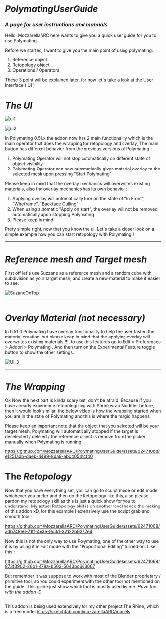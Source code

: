 # ***PolymatingUserGuide***
### _A page for user instructions and manuals_

Hello, MozzarellaARC here wants to give you a quick user guide for you to use Polymating.

Before we started, I want to give you the main point of using polymating:
1. Reference object
2. Retopology object
3. Operations / Operators

These 3 point will be explained later, for now let's take a look at the User Interface ( UI )

# _The UI_

![ui1](https://github.com/MozzarellaARC/PolymatingUserGuide/assets/62471068/be62331a-9e02-42c7-b2ce-a9f08d2e6040)

![ui2](https://github.com/MozzarellaARC/PolymatingUserGuide/assets/62471068/9a5ec593-ab9e-4110-9f21-93ca501aa6d0)

In Polymating 0.51.x the addon now has 2 main functionality which is the main operator that does the wrapping for retopology and overlay, The main button has different behavior from the previous versions of Polymating :
1. Polymating Operator will not stop automatically on different state of object visibility
2. Polymating Operator can now automatically gives material overlay to the selected mesh upon pressing "Start Polymating"

Please keep in mind that the overlay mechanics will overwrites existing materials, also the overlay mechanics has its own behavior :
1. Applying overlay will automatically turn on the state of "In Front", "Wireframe", "Backface Culling"
2. When using automatic "Apply on start", the overlay will not be removed automatically upon stopping Polymating
3. Please keep in mind.

Prety simple right, now that you know the ui. Let's take a closer look on a simple example how you can start retopology with Polymating!!

- - -

# _Reference mesh and Target mesh_

First off let's use Suzzane as a reference mesh and a random cube with subdivision as your target mesh, and create a new material to make it easier to see.

![SuzaneOnTop](https://github.com/MozzarellaARC/PolymatingUserGuide/assets/62471068/6b78647a-0e04-4dc8-a8e0-4031d8ae9b0c)

- - -

# _Overlay Material (not necessary)_

In 0.51.0 Polymating have overlay functionality to help the user fasten the material creation, but please keep in mind that the applying overlay will overwrites existing materials !!!, to use this features go to Edit > Preferences > Addon > Polymating . And then turn on the Experimental Feature toggle button to show the other settings.

![UI_3](https://github.com/MozzarellaARC/PolymatingUserGuide/assets/62471068/c2952aad-2def-4871-a4a2-cb4d786af984)

- - -

# _The Wrapping_
Ok Now the next part is kinda scary but, don't be afraid. Because if you have already experience retopologizing with Shrinkwrap Modifier before, then it would look similar, the below video is how the wrapping started when you are in the state of Polymating and this is where the magic happens.

Please keep an important note that the object that you selected will be your target mesh, Polymating will automatically stopped if the target is deselected / deleted / the reference object is remove from the picker manually when Polymating is running

https://github.com/MozzarellaARC/PolymatingUserGuide/assets/62471068/e1251adb-daeb-4499-8da9-abc4054f4f40

# The _Retopology_
Now that you have everything set, you can go to sculpt mode or edit mode whichever you prefer and then do the Retopology like this, also please pardon my retopology skill as this is just a quick show for you to understand. My actual Retopology skill is on another level hence the making of this addon xD, for this example I extensively use the sculpt grab and smooth tool :

https://github.com/MozzarellaARC/PolymatingUserGuide/assets/62471068/adb748e6-71ff-4e3e-9d3d-32122b9272e4

Now this is not the only way to use Polymating, one of the other way to use it is by using it in edit mode with the "Proportional Editing" turned on. Like this :

https://github.com/MozzarellaARC/PolymatingUserGuide/assets/62471068/873f3902-26b1-478a-b503-5643bc663667

But remember it was suppose to work with most of the Blender proprietary / primitive tool, so you could experiment with the other tool not mentioned on the guide. This guide just show which tool is mostly used by me.
_Have fun with the addon :D_

- - -
This addon is being used extensively for my other project The Rhine, which is a free model
https://sketchfab.com/mozzarellaARC/models

